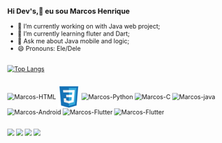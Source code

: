 ### Hi Dev's,👋 eu sou Marcos Henrique

- 🔭 I’m currently working on with Java web project;
- 🌱 I’m currently learning fluter and Dart;
- 💬 Ask me about Java mobile and logic;
- 😄 Pronouns: Ele/Dele

##

[![Top Langs](https://github-readme-stats.vercel.app/api/top-langs/?username=dragonforce725&layout=donut)](https://github.com/dragonforce725/github-readme-stats)

<div style="display: inline_block"><br>
  <img align="center" alt="Marcos-HTML" height="50" width="50" src="https://cdn.jsdelivr.net/gh/devicons/devicon/icons/html5/html5-original.svg">
  <img align="center" alt="Marcos-CSS" height="50" width="50" src="https://raw.githubusercontent.com/devicons/devicon/master/icons/css3/css3-original.svg">
  <img align="center" alt="Marcos-Python" height="70" width="70" src="https://cdn.jsdelivr.net/gh/devicons/devicon/icons/python/python-original-wordmark.svg">
  <img align="center" alt="Marcos-C" height="50" width="50" src="https://cdn.jsdelivr.net/gh/devicons/devicon/icons/c/c-original.svg">
  <img align="center" alt="Marcos-java" height="70" width="70" src="https://cdn.jsdelivr.net/gh/devicons/devicon/icons/java/java-original-wordmark.svg" />
  <img align="center" alt="Marcos-Android" height="50" width="50" src="https://cdn.jsdelivr.net/gh/devicons/devicon/icons/android/android-original-wordmark.svg">
  <img align="center" alt="Marcos-Flutter" height="50" width="50" src="https://cdn.jsdelivr.net/gh/devicons/devicon/icons/flutter/flutter-original.svg">
  <img align="center" alt="Marcos-Flutter" height="50" width="50" src="https://cdn.jsdelivr.net/gh/devicons/devicon/icons/kotlin/kotlin-original.svg">
</div>

##

<div>
  <a href="https://instagram.com/henrique_marcos725" target="_blank"><img src="https://img.shields.io/badge/-Instagram-%23E4405F?style=for-the-badge&logo=instagram&logoColor=white" target="_blank"></a>
  <a href="https://contate.me/marcoshenriqu" target="_blank"><img src="https://img.shields.io/badge/WhatsApp-25D366?style=for-the-badge&logo=whatsapp&logoColor=white" target="_blank"></a> 
  <a href = "mailto:marcoshenriquenunes6@gmail.com"><img src="https://img.shields.io/badge/Gmail-D14836?style=for-the-badge&logo=gmail&logoColor=white" target="_blank"></a>
  <a href="https://www.linkedin.com/in/marcos-henrique-souza-2448451a4" target="_blank"><img src="https://img.shields.io/badge/-LinkedIn-%230077B5?style=for-the-badge&logo=linkedin&logoColor=white" target="_blank"></a> 
</div>
